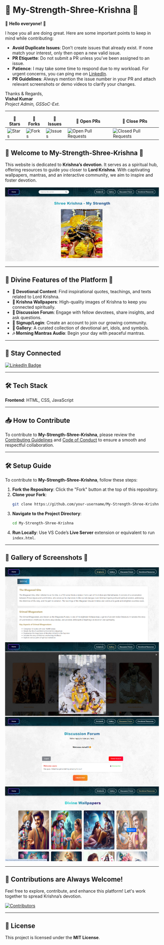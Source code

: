# 🌸 My-Strength-Shree-Krishna 🌸

🙏 **Hello everyone!** 🙏

I hope you all are doing great. Here are some important points to keep in mind while contributing:

- **Avoid Duplicate Issues**: Don’t create issues that already exist. If none match your interest, only then open a new valid issue.
- **PR Etiquette**: Do not submit a PR unless you've been assigned to an issue.
- **Patience**: I may take some time to respond due to my workload. For urgent concerns, you can ping me on [LinkedIn](https://www.linkedin.com/in/vishal-kumar-8303a3283).
- **PR Guidelines**: Always mention the issue number in your PR and attach relevant screenshots or demo videos to clarify your changes.

Thanks & Regards,  
**Vishal Kumar**  
_Project Admin, GSSoC-Ext._

---
<table align="center">
    <thead align="center">
        <tr border: 2px;>
            <td><b>🌟 Stars</b></td>
            <td><b>🍴 Forks</b></td>
            <td><b>🐛 Issues</b></td>
            <td><b>🔔 Open PRs</b></td>
            <td><b>🔕 Close PRs</b></td>
        </tr>
     </thead>
    <tbody>
      <tr>
          <td><img alt="Stars" src="https://img.shields.io/github/stars/vishal02527/My-Strength-Shree-Krishna?style=flat&logo=github"/></td>
          <td><img alt="Forks" src="https://img.shields.io/github/forks/vishal02527/My-Strength-Shree-Krishna?style=flat&logo=github"/></td>
          <td><img alt="Issues" src="https://img.shields.io/github/issues/vishal02527/My-Strength-Shree-Krishna?style=flat&logo=github"/></td>
          <td><img alt="Open Pull Requests" src="https://img.shields.io/github/issues-pr/vishal02527/My-Strength-Shree-Krishna?style=flat&logo=github"/></td>
          <td><img alt="Closed Pull Requests" src="https://img.shields.io/github/issues-pr-closed/vishal02527/My-Strength-Shree-Krishna?style=flat&color=critical&logo=github"/></td>
      </tr>
    </tbody>
</table>

## 🌟 Welcome to My-Strength-Shree-Krishna 🌟

This website is dedicated to **Krishna’s devotion**. It serves as a spiritual hub, offering resources to guide you closer to **Lord Krishna**. With captivating wallpapers, mantras, and an interactive community, we aim to inspire and foster devotion.

![Krishna Devotion](https://github.com/vishal02527/My-Strength-Shree-Krishna/blob/main/images/Screenshot%202024-09-21%20192845.png)

---

## 🦚 Divine Features of the Platform 🦚

- **🙏 Devotional Content**: Find inspirational quotes, teachings, and texts related to Lord Krishna.
- **📸 Krishna Wallpapers**: High-quality images of Krishna to keep you connected spiritually.
- **💬 Discussion Forum**: Engage with fellow devotees, share insights, and ask questions.
- **🔑 Signup/Login**: Create an account to join our growing community.
- **🎨 Gallery**: A curated collection of devotional art, idols, and symbols.
- **🎶 Morning Mantras Audio**: Begin your day with peaceful mantras.

---

## 🔗 Stay Connected

<div id="badges">
  <a href="https://www.linkedin.com/in/vishal-kumar-8303a3283">
    <img src="https://img.shields.io/badge/Linkedin-blue?style=for-the-badge&logo=linkedin&logoColor=white" alt="LinkedIn Badge"/>
  </a>
</div>

---

## 🛠 Tech Stack

**Frontend**: HTML, CSS, JavaScript

---

## 📥 How to Contribute

To contribute to **My-Strength-Shree-Krishna**, please review the [Contributing Guidelines](./CONTRIBUTING.md) and [Code of Conduct](./CODE_OF_CONDUCT.md) to ensure a smooth and respectful collaboration.

---

## 🛠 Setup Guide

To contribute to **My-Strength-Shree-Krishna**, follow these steps:

1. **Fork the Repository**: Click the "Fork" button at the top of this repository.
2. **Clone your Fork**:
   ```bash
   git clone https://github.com/your-username/My-Strength-Shree-Krishna.git
   ```
3. **Navigate to the Project Directory**:
   ```bash
   cd My-Strength-Shree-Krishna
   ```
4. **Run Locally**: Use VS Code’s **Live Server** extension or equivalent to run `index.html`.

---

## 🌼 Gallery of Screenshots 🌼

![Krishna's Teachings](https://github.com/vishal02527/My-Strength-Shree-Krishna/blob/main/images/Screenshot%202024-09-21%20193021.png)
![Forum for Devotees](https://github.com/vishal02527/My-Strength-Shree-Krishna/blob/main/images/Screenshot%202024-09-21%20193055.png)
![Devotional Art](https://github.com/vishal02527/My-Strength-Shree-Krishna/blob/main/images/Screenshot%202024-09-21%20193214.png)
![Krishna's Teachings](https://github.com/vishal02527/My-Strength-Shree-Krishna/blob/main/images/Screenshot%202024-09-21%20193327.png)

---

## 🎉 Contributions are Always Welcome!

Feel free to explore, contribute, and enhance this platform! Let's work together to spread Krishna’s devotion.

[![Contributors](https://contrib.rocks/image?repo=vishal02527/My-Strength-Shree-Krishna)](https://github.com/vishal02527/My-Strength-Shree-Krishna/graphs/contributors)

---

## 📜 License

This project is licensed under the **MIT License**.
